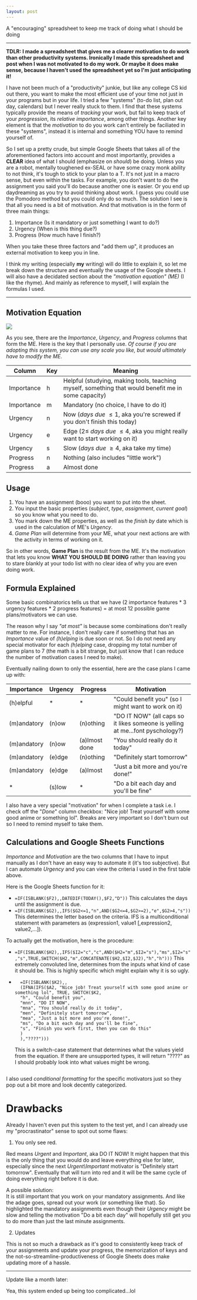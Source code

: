 ```yaml
---
layout: post
---
```


A "encouraging" spreadsheet to keep me track of doing what I should be doing

--- 

**TDLR: I made a spreadsheet that gives me a clearer motivation to do work than other productivity systems. Ironically I made this spreadsheet and post when I was not motivated to do my work. Or maybe it does make sense, because I haven't used the spreadsheet yet so I'm just anticipating it!**

I have not been much of a "productivity" junkie, but like any college CS kid out there, you want to make the most efficient use of your time not just in your programs but in your life. I tried a few "systems" (to-do list, plan out day, calendars) but I never really stuck to them. I find that these systems typically provide the means of *tracking* your work, but fail to keep track of your *progression*, its *relative importance*, among other things. Another key element is that the *motivation* to do you work can't entirely be faciliated in these "systems", instead it is internal and something YOU have to remind yourself of.  

So I set up a pretty crude, but simple Google Sheets that takes all of the aforementioned factors into account and most importantly, provides a **CLEAR** idea of what I should (emphasize on *should*) be doing. Unless you are a robot, mentally toughened ex-SEAL or have some crazy monk ability to not think, it's tough to stick to your plan to a T. It's not just in a macro sense, but even within the tasks. For example, you don't want to do the assignment you said you'll do because another one is easier. Or you end up daydreaming as you try to avoid thinking about work. I guess you could use the Pomodoro method but you could only do so much. The solution I see is that all you need is a bit of motivation. And that motivation is in the form of three main things: 

1. Importance (Is it mandatory or just something I want to do?)
2. Urgency (When is this thing due?)
3. Progress (How much have I finish?)

When you take these three factors and "add them up", it produces an external motivation to keep you in line.   

I think my writing (especially **my** writing) will do little to explain it, so let me break down the structure and eventually the usage of the Google sheets. I will also have a decidated section about the *"motivation equation" (ME)* (I like the rhyme). And mainly as reference to myself, I will explain the formulas I used.

---

## Motivation Equation

![](/images/sheet1.png)

As you see, there are the *Importance*, *Urgency*, and *Progress* columns that form the ME. Here is the key that I personally use. *Of course if you are adopting this system, you can use any scale you like, but would ultimately have to modify the ME.*

|Column|Key|Meaning|
|------|---|-------|
|Importance|h|Helpful (studying, making tools, teaching myself, something that would benefit me in some capacity)|
|Importance|m|Mandatory (no choice, I have to do it)|
|Urgency|n|Now (*days due* $\leq 1$, aka you're screwed if you don't finish this today)|
|Urgency|e|Edge ($2 \leq$ *days due* $\leq 4$, aka you might really want to start working on it)|
|Urgency|s|Slow (*days due* $\geq 4$, aka take my time)|
|Progress|n|Nothing (also includes "little work")|
|Progress|a|Almost done|

## Usage

1. You have an assignment (booo) you want to put into the sheet.
2. You input the basic properties (*subject*, *type*, *assignment*, *current goal*) so you know what you need to do.
3. You mark down the ME properties, as well as the *finish by* date which is used in the calculation of ME's *Urgency*.
4. *Game Plan* will determine from your ME, what your next actions are with the activity in terms of working on it.

So in other words, **Game Plan** is the result from the ME. It's the motivation that lets you know **WHAT YOU SHOULD BE DOING** rather than leaving you to stare blankly at your todo list with no clear idea of why you are even doing work.

## Formula Explained

Some basic combinatorics tells us that we have ($2$ importance features $*$ $3$ urgency features $*$ $2$ progress features) = at most $12$ possible game plans/motivators we can use.  

The reason why I say *"at most"* is because some combinations don't really matter to me. For instance, I don't really care if something that has an *Importance* value of *(h)elping* is due soon or not. So I do not need any special motivator for each *(h)elping* case, dropping my total number of game plans to $7$ (the math is a bit strange, but just know that I can reduce the number of motivation cases I need to make).

Eventually nailing down to only the essential, here are the case plans I came up with:

|Importance|Urgency|Progress|Motivation|
|----------|-------|--------|----------|
|(h)elpful|* | *| "Could benefit you" (so I might want to work on it) |
|(m)andatory|(n)ow|(n)othing|"DO IT NOW" (all caps so it likes someone is yelling at me...font pyschology?)|
|(m)andatory|(n)ow|(a)lmost done|"You should really do it today"|
|(m)andatory|(e)dge|(n)othing|"Definitely start tomorrow"|
|(m)andatory|(e)dge|(a)lmost|"Just a bit more and you're done!"|
|* |(s)low| *| "Do a bit each day and you'll be fine" |

I also have a very special "motivation" for when I complete a task i.e. I check off the "*Done*" column checkbox: "Nice job! Treat yourself with some good anime or something lol". Breaks are very important so I don't burn out so I need to remind myself to take them.  

## Calculations and Google Sheets Functions

*Importance* and *Motivation* are the two columns that I have to input manually as I don't have an easy way to automate it (it's too subjective). But I can automate *Urgency* and you can view the criteria I used in the first table above. 

Here is the Google Sheets function for it:
- `=IF(ISBLANK($F2),,DATEDIF(TODAY(),$F2,"D"))`
    This calculates the days until the assignment is due.
- `=IF(ISBLANK($G2),,IFS($G2<=1,"n",AND($G2<=4,$G2>=2),"e",$G2>4,"s"))`
    This determines the letter based on the criteria. IFS is a multiconditional statement with parameters as (expression1, value1 [,expression2, value2,...]).

To actually get the motivation, here is the procedure:
- `=IF(ISBLANK($H2),,IFS($I2="c","c",AND($H2="m",$I2="s"),"ms",$I2="s","s",TRUE,SWITCH($H2,"m",CONCATENATE($H2,$I2,$J2),"h","h")))`
    This extremely convoluted line, determines from the inputs what kind of case it should be. This is highly specific which might explain why it is so ugly.
- ```
    =IF(ISBLANK($K2),,
    (IFNA(IFS($A2, "Nice job! Treat yourself with some good anime or something lol", TRUE, SWITCH($K2,
    "h", "Could benefit you",
    "mnn", "DO IT NOW",
    "mna", "You should really do it today",
    "men", "Definitely start tomorrow",
    "mea", "Just a bit more and you're done!",
    "ms", "Do a bit each day and you'll be fine",
    "s", "Finish you work first, then you can do this"
    )
    ),"????")))
    ```
    This is a switch-case statement that determines what the values yield from the equation. If there are unsupported types, it will return "????" as I should probably look into what values might be wrong.
    ```

I also used *conditional formatting* for the specific motivators just so they pop out a bit more and look decently categorized.

# Drawbacks

Already I haven't even put this system to the test yet, and I can already use my "procrastinator" sense to spot out some flaws:

1. You only see red.  

Red means *Urgent* and *Important*, aka DO IT NOW! It might happen that this is the only thing that you would do and leave everything else for later, especially since the next *Urgent\Important* motivator is "Definitely start tomorrow". Eventually that will turn into red and it will be the same cycle of doing everything right before it is due.

A possible solution:  
It is still important that you work on your mandatory assignments. And like the adage goes, spread out your work (or something like that). So highlighted the mandatory assignments even though their *Urgency* might be slow and telling the motivation "Do a bit each day" will hopefully still get you to do more than just the last minute assignments.

2. Updates

This is not so much a drawback as it's good to consistently keep track of your assignments and update your progress, the memorization of keys and the not-so-streamline-productiveness of Google Sheets does make updating more of a hassle.

---

Update like a month later:

Yea, this system ended up being too complicated...lol